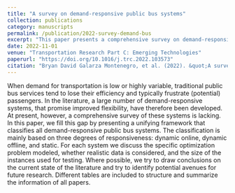 ```yaml
---
title: "A survey on demand-responsive public bus systems"
collection: publications
category: manuscripts
permalink: /publication/2022-survey-demand-bus
excerpt: "This paper presents a comprehensive survey on demand-responsive public bus systems, reviewing models, algorithms, and practical applications."
date: 2022-11-01
venue: "Transportation Research Part C: Emerging Technologies"
paperurl: "https://doi.org/10.1016/j.trc.2022.103573"
citation: "Bryan David Galarza Montenegro, et al. (2022). &quot;A survey on demand-responsive public bus systems.&quot; <i>Transportation Research Part C: Emerging Technologies<i>, 137, 103573. https://doi.org/10.1016/j.trc.2022.103573"
---
```

When demand for transportation is low or highly variable, traditional public bus services tend to lose their efficiency and typically frustrate (potential) passengers. In the literature, a large number of demand-responsive systems, that promise improved flexibility, have therefore been developed. At present, however, a comprehensive survey of these systems is lacking. In this paper, we fill this gap by presenting a unifying framework that classifies all demand-responsive public bus systems. The classification is mainly based on three degrees of responsiveness: dynamic online, dynamic offline, and static. For each system we discuss the specific optimization problem modeled, whether realistic data is considered, and the size of the instances used for testing. Where possible, we try to draw conclusions on the current state of the literature and try to identify potential avenues for future research. Different tables are included to structure and summarize the information of all papers.
